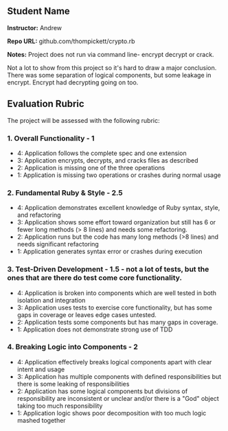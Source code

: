 ## Student Name

**Instructor:** Andrew

**Repo URL:** github.com/thompickett/crypto.rb

**Notes:**
Project does not run via command line- encrypt decrypt or crack.

Not a lot to show from this project so it's hard to draw a major conclusion. There was some separation of logical components, but some leakage in encrypt. Encrypt had decrypting going on too.



## Evaluation Rubric

The project will be assessed with the following rubric:

### 1. Overall Functionality - 1

* 4: Application follows the complete spec and one extension
* 3: Application encrypts, decrypts, and cracks files as described
* 2: Application is missing one of the three operations
* 1: Application is missing two operations or crashes during normal usage

### 2. Fundamental Ruby & Style - 2.5

* 4:  Application demonstrates excellent knowledge of Ruby syntax, style, and refactoring
* 3:  Application shows some effort toward organization but still has 6 or fewer long methods (> 8 lines) and needs some refactoring.
* 2:  Application runs but the code has many long methods (>8 lines) and needs significant refactoring
* 1:  Application generates syntax error or crashes during execution

### 3. Test-Driven Development - 1.5 - not a lot of tests, but the ones that are there do test come core functionality.

* 4: Application is broken into components which are well tested in both isolation and integration
* 3: Application uses tests to exercise core functionality, but has some gaps in coverage or leaves edge cases untested.
* 2: Application tests some components but has many gaps in coverage.
* 1: Application does not demonstrate strong use of TDD

### 4. Breaking Logic into Components - 2

* 4: Application effectively breaks logical components apart with clear intent and usage
* 3: Application has multiple components with defined responsibilities but there is some leaking of responsibilities
* 2: Application has some logical components but divisions of responsibility are inconsistent or unclear and/or there is a "God" object taking too much responsibility
* 1: Application logic shows poor decomposition with too much logic mashed together
